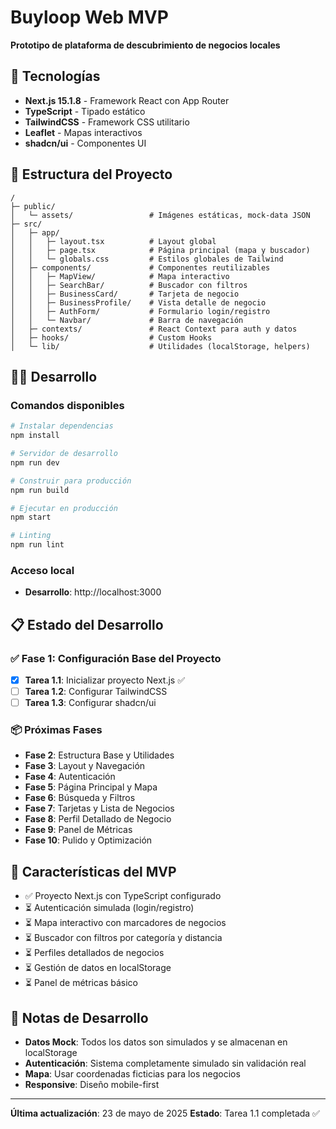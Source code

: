 # Buyloop Web MVP

**Prototipo de plataforma de descubrimiento de negocios locales**

## 🚀 Tecnologías

- **Next.js 15.1.8** - Framework React con App Router
- **TypeScript** - Tipado estático
- **TailwindCSS** - Framework CSS utilitario
- **Leaflet** - Mapas interactivos
- **shadcn/ui** - Componentes UI

## 📁 Estructura del Proyecto

```
/
├─ public/
│   └─ assets/                 # Imágenes estáticas, mock-data JSON
├─ src/
│   ├─ app/
│   │   ├─ layout.tsx          # Layout global
│   │   ├─ page.tsx            # Página principal (mapa y buscador)
│   │   └─ globals.css         # Estilos globales de Tailwind
│   ├─ components/             # Componentes reutilizables
│   │   ├─ MapView/            # Mapa interactivo
│   │   ├─ SearchBar/          # Buscador con filtros
│   │   ├─ BusinessCard/       # Tarjeta de negocio
│   │   ├─ BusinessProfile/    # Vista detalle de negocio
│   │   ├─ AuthForm/           # Formulario login/registro
│   │   └─ Navbar/             # Barra de navegación
│   ├─ contexts/               # React Context para auth y datos
│   ├─ hooks/                  # Custom Hooks
│   └─ lib/                    # Utilidades (localStorage, helpers)
```

## 🏃‍♂️ Desarrollo

### Comandos disponibles

```bash
# Instalar dependencias
npm install

# Servidor de desarrollo
npm run dev

# Construir para producción
npm run build

# Ejecutar en producción
npm start

# Linting
npm run lint
```

### Acceso local

- **Desarrollo**: http://localhost:3000

## 📋 Estado del Desarrollo

### ✅ Fase 1: Configuración Base del Proyecto
- [x] **Tarea 1.1**: Inicializar proyecto Next.js ✅
- [ ] **Tarea 1.2**: Configurar TailwindCSS
- [ ] **Tarea 1.3**: Configurar shadcn/ui

### 📦 Próximas Fases
- **Fase 2**: Estructura Base y Utilidades
- **Fase 3**: Layout y Navegación
- **Fase 4**: Autenticación
- **Fase 5**: Página Principal y Mapa
- **Fase 6**: Búsqueda y Filtros
- **Fase 7**: Tarjetas y Lista de Negocios
- **Fase 8**: Perfil Detallado de Negocio
- **Fase 9**: Panel de Métricas
- **Fase 10**: Pulido y Optimización

## 🎯 Características del MVP

- ✅ Proyecto Next.js con TypeScript configurado
- ⏳ Autenticación simulada (login/registro)
- ⏳ Mapa interactivo con marcadores de negocios
- ⏳ Buscador con filtros por categoría y distancia
- ⏳ Perfiles detallados de negocios
- ⏳ Gestión de datos en localStorage
- ⏳ Panel de métricas básico

## 📝 Notas de Desarrollo

- **Datos Mock**: Todos los datos son simulados y se almacenan en localStorage
- **Autenticación**: Sistema completamente simulado sin validación real
- **Mapa**: Usar coordenadas ficticias para los negocios
- **Responsive**: Diseño mobile-first

---

**Última actualización**: 23 de mayo de 2025
**Estado**: Tarea 1.1 completada ✅
